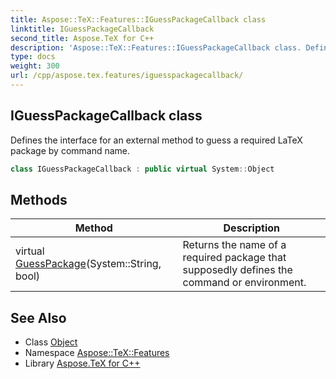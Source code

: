 ```yaml
---
title: Aspose::TeX::Features::IGuessPackageCallback class
linktitle: IGuessPackageCallback
second_title: Aspose.TeX for C++
description: 'Aspose::TeX::Features::IGuessPackageCallback class. Defines the interface for an external method to guess a required LaTeX package by command name in C++.'
type: docs
weight: 300
url: /cpp/aspose.tex.features/iguesspackagecallback/
---
```

## IGuessPackageCallback class


Defines the interface for an external method to guess a required LaTeX package by command name.

```cpp
class IGuessPackageCallback : public virtual System::Object
```

## Methods

| Method | Description |
| --- | --- |
| virtual [GuessPackage](./guesspackage/)(System::String, bool) | Returns the name of a required package that supposedly defines the command or environment. |
## See Also

* Class [Object](../../system/object/)
* Namespace [Aspose::TeX::Features](../)
* Library [Aspose.TeX for C++](../../)
